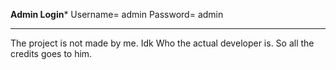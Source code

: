 **********Admin Login***********
Username= admin
Password= admin
********************************
The project is not made by me.
Idk Who the actual developer is.
So all the credits goes to him.